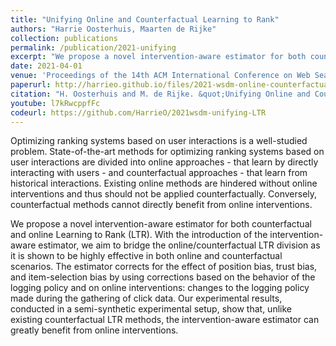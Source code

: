 ```yaml
---
title: "Unifying Online and Counterfactual Learning to Rank"
authors: "Harrie Oosterhuis, Maarten de Rijke"
collection: publications
permalink: /publication/2021-unifying
excerpt: "We propose a novel intervention-aware estimator for both counterfactual and online Learning to Rank (LTR). With the introduction of the intervention-aware estimator, we aim to bridge the online/counterfactual LTR division as it is shown to be highly effective in both online and counterfactual scenarios."
date: 2021-04-01
venue: 'Proceedings of the 14th ACM International Conference on Web Search and Data Mining (WSDM ’21)'
paperurl: http://harrieo.github.io/files/2021-wsdm-online-counterfactual-ltr.pdf
citation: "H. Oosterhuis and M. de Rijke. &quot;Unifying Online and Counterfactual Learning to Rank.&quot; In <i>Proceedings of the 14th ACM International Conference on Web Search and Data Mining (WSDM’21)</i>. ACM, 2021."
youtube: l7kRwcppfFc
codeurl: https://github.com/HarrieO/2021wsdm-unifying-LTR
---
```


Optimizing ranking systems based on user interactions is a well-studied problem. State-of-the-art methods for optimizing ranking systems based on user interactions are divided into online approaches - that learn by directly interacting with users - and counterfactual approaches - that learn from historical interactions. Existing online methods are hindered without online interventions and thus should not be applied counterfactually. Conversely, counterfactual methods cannot directly benefit from online interventions.

We propose a novel intervention-aware estimator for both counterfactual and online Learning to Rank (LTR). With the introduction of the intervention-aware estimator, we aim to bridge the online/counterfactual LTR division as it is shown to be highly effective in both online and counterfactual scenarios. The estimator corrects for the effect of position bias, trust bias, and item-selection bias by using corrections based on the behavior of the logging policy and on online interventions: changes to the logging policy made during the gathering of click data. Our experimental results, conducted in a semi-synthetic experimental setup, show that, unlike existing counterfactual LTR methods, the intervention-aware estimator can greatly benefit from online interventions.